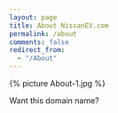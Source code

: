 ```yaml
---
layout: page
title: About NissanEV.com
permalink: /about
comments: false
redirect_from: 
  - "/About"
---
```

{% picture About-1.jpg %}

Want this domain name?